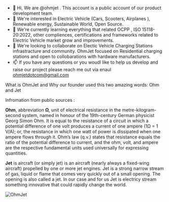 - 👋 Hi, We are @ohmjet . This account is a public account of our product development team.
- 👀 We're interested in Electric Vehicle (Cars, Scooters, Airplanes ), Renewable energy,  Sustainable World, Open Source.
- 🌱 We're currently learning everything that related OCPP , ISO 15118-20:2022, other compliences, certifications and frameworks related to Electric Vehicle market grow and improvements.
- 💞️ We're looking to collaborate on Electic Vehicle Charging Stations infrastracture and community. OhmJet focused on Residential charging stations and open to collobarations with hardware manufacturers.
- 📫 If you have any questions or you woudl like to help us develop and raise our project please reach me out via enaul ohmjetdotcom@gmail.com

What is OhmJet and Why our founder used this two amazing words: Ohm and Jet

Infromation from public sources : 

**Ohm**, abbreviation **Ω**, unit of electrical resistance in the metre-kilogram-second system, named in honour of the 19th-century German physicist Georg Simon Ohm. It is equal to the resistance of a circuit in which a potential difference of one volt produces a current of one ampere (1Ω = 1 V/A); or, the resistance in which one watt of power is dissipated when one ampere flows through it. Ohm’s law (q.v.) states that resistance equals the ratio of the potential difference to current, and the ohm, volt, and ampere are the respective fundamental units used universally for expressing quantities.

**Jet** is aircraft (or simply jet) is an aircraft (nearly always a fixed-wing aircraft) propelled by one or more jet engines.
Jet is a strong narrow stream of gas, liquid or flame that comes very quickly out of a small opening. The opening is also called a jet.
In our case and for us Jet is electricy stream something innovative that could rapidly change the world. 

![OhmJet](https://github.com/user-attachments/assets/a61a575e-0f3d-4700-89f9-65c2f2400ced)




<!---
ohmjet/ohmjet is a ✨ special ✨ repository because its `README.md` (this file) appears on your GitHub profile.
You can click the Preview link to take a look at your changes.
--->
